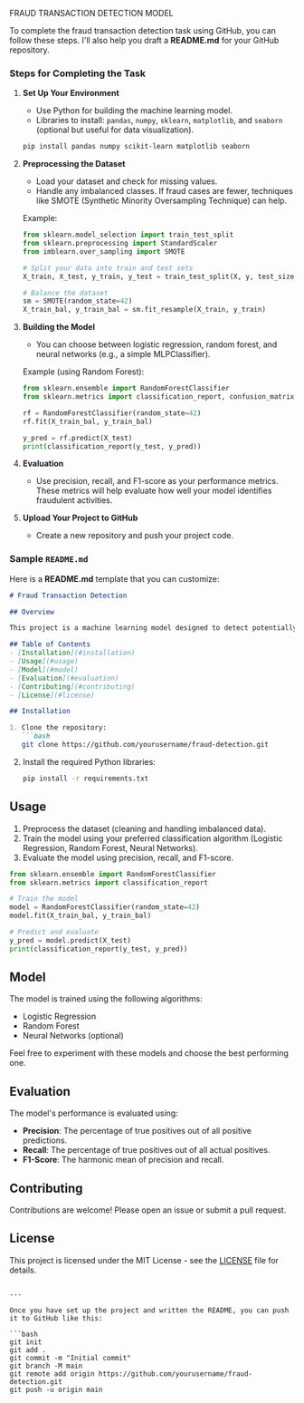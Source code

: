 FRAUD TRANSACTION DETECTION MODEL

To complete the fraud transaction detection task using GitHub, you can follow these steps. I'll also help you draft a **README.md** for your GitHub repository.

### Steps for Completing the Task

1. **Set Up Your Environment**
   - Use Python for building the machine learning model.
   - Libraries to install: `pandas`, `numpy`, `sklearn`, `matplotlib`, and `seaborn` (optional but useful for data visualization).
   
   ```bash
   pip install pandas numpy scikit-learn matplotlib seaborn
   ```

2. **Preprocessing the Dataset**
   - Load your dataset and check for missing values.
   - Handle any imbalanced classes. If fraud cases are fewer, techniques like SMOTE (Synthetic Minority Oversampling Technique) can help.

   Example:
   ```python
   from sklearn.model_selection import train_test_split
   from sklearn.preprocessing import StandardScaler
   from imblearn.over_sampling import SMOTE
   
   # Split your data into train and test sets
   X_train, X_test, y_train, y_test = train_test_split(X, y, test_size=0.3, random_state=42)
   
   # Balance the dataset
   sm = SMOTE(random_state=42)
   X_train_bal, y_train_bal = sm.fit_resample(X_train, y_train)
   ```

3. **Building the Model**
   - You can choose between logistic regression, random forest, and neural networks (e.g., a simple MLPClassifier).
   
   Example (using Random Forest):
   ```python
   from sklearn.ensemble import RandomForestClassifier
   from sklearn.metrics import classification_report, confusion_matrix
   
   rf = RandomForestClassifier(random_state=42)
   rf.fit(X_train_bal, y_train_bal)
   
   y_pred = rf.predict(X_test)
   print(classification_report(y_test, y_pred))
   ```

4. **Evaluation**
   - Use precision, recall, and F1-score as your performance metrics. These metrics will help evaluate how well your model identifies fraudulent activities.

5. **Upload Your Project to GitHub**
   - Create a new repository and push your project code.

### Sample `README.md`

Here is a **README.md** template that you can customize:

```markdown
# Fraud Transaction Detection

## Overview

This project is a machine learning model designed to detect potentially fraudulent credit card transactions. The dataset used for training contains labeled transaction data, and the model is trained to recognize patterns indicative of fraudulent activities.

## Table of Contents
- [Installation](#installation)
- [Usage](#usage)
- [Model](#model)
- [Evaluation](#evaluation)
- [Contributing](#contributing)
- [License](#license)

## Installation

1. Clone the repository:
   ```bash
   git clone https://github.com/yourusername/fraud-detection.git
   ```
2. Install the required Python libraries:
   ```bash
   pip install -r requirements.txt
   ```

## Usage

1. Preprocess the dataset (cleaning and handling imbalanced data).
2. Train the model using your preferred classification algorithm (Logistic Regression, Random Forest, Neural Networks).
3. Evaluate the model using precision, recall, and F1-score.

```python
from sklearn.ensemble import RandomForestClassifier
from sklearn.metrics import classification_report

# Train the model
model = RandomForestClassifier(random_state=42)
model.fit(X_train_bal, y_train_bal)

# Predict and evaluate
y_pred = model.predict(X_test)
print(classification_report(y_test, y_pred))
```

## Model

The model is trained using the following algorithms:
- Logistic Regression
- Random Forest
- Neural Networks (optional)

Feel free to experiment with these models and choose the best performing one.

## Evaluation

The model's performance is evaluated using:
- **Precision**: The percentage of true positives out of all positive predictions.
- **Recall**: The percentage of true positives out of all actual positives.
- **F1-Score**: The harmonic mean of precision and recall.

## Contributing

Contributions are welcome! Please open an issue or submit a pull request.

## License

This project is licensed under the MIT License - see the [LICENSE](LICENSE) file for details.
```

---

Once you have set up the project and written the README, you can push it to GitHub like this:

```bash
git init
git add .
git commit -m "Initial commit"
git branch -M main
git remote add origin https://github.com/yourusername/fraud-detection.git
git push -u origin main
```
